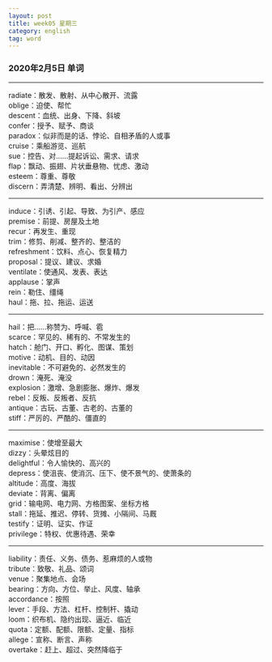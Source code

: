 ```yaml
---
layout: post  
title: week05 星期三  
category: english  
tag: word  
---
```

### 2020年2月5日 单词
- - -
radiate：散发、散射、从中心散开、流露  
oblige：迫使、帮忙  
descent：血统、出身、下降、斜坡  
confer：授予、赋予、商谈  
paradox：似非而是的话、悖论、自相矛盾的人或事  
cruise：乘船游览、巡航  
sue：控告、对……提起诉讼、需求、请求  
flap：飘动、振翅、片状垂悬物、忧虑、激动  
esteem：尊重、尊敬  
discern：弄清楚、辨明、看出、分辨出  
- - -
induce：引诱、引起、导致、为引产、感应  
premise：前提、房屋及土地  
recur：再发生、重现  
trim：修剪、削减、整齐的、整洁的  
refreshment：饮料、点心、恢复精力  
proposal：提议、建议、求婚  
ventilate：使通风、发表、表达  
applause：掌声  
rein：勒住、缰绳  
haul：拖、拉、拖运、运送  
- - -
hail：把……称赞为、呼喊、雹  
scarce：罕见的、稀有的、不常发生的  
hatch：舱门、开口、孵化、图谋、策划  
motive：动机、目的、动因  
inevitable：不可避免的、必然发生的  
drown：淹死、淹没  
explosion：激增、急剧膨胀、爆炸、爆发  
rebel：反叛、反叛者、反抗  
antique：古玩、古董、古老的、古董的  
stiff：严厉的、严酷的、僵直的  
- - -
maximise：使增至最大  
dizzy：头晕炫目的  
delightful：令人愉快的、高兴的  
depress：使沮丧、使消沉、压下、使不景气的、使萧条的  
altitude：高度、海拔  
deviate：背离、偏离  
grid：输电网、电力网、方格图案、坐标方格  
stall：拖延、推迟、停转、货摊、小隔间、马厩  
testify：证明、证实、作证  
privilege：特权、优惠待遇、荣幸  
- - -
liability：责任、义务、债务、惹麻烦的人或物  
tribute：致敬、礼品、颂词  
venue：聚集地点、会场  
bearing：方向、方位、举止、风度、轴承  
accordance：按照  
lever：手段、方法、杠杆、控制杆、撬动  
loom：织布机、隐约出现、逼近、临近  
quota：定额、配额、限额、定量、指标  
allege：宣称、断言、声称  
overtake：赶上、超过、突然降临于